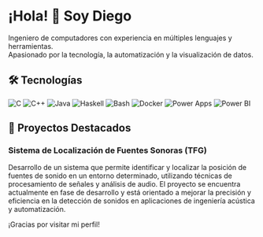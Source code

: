 # ¡Hola! 👋 Soy Diego

Ingeniero de computadores con experiencia en múltiples lenguajes y herramientas.  
Apasionado por la tecnología, la automatización y la visualización de datos.

## 🛠️ Tecnologías

![C](https://img.shields.io/badge/C-00599C?style=for-the-badge&logo=c&logoColor=white)
![C++](https://img.shields.io/badge/C%2B%2B-00599C?style=for-the-badge&logo=c%2B%2B&logoColor=white)
![Java](https://img.shields.io/badge/Java-ED8B00?style=for-the-badge&logo=openjdk&logoColor=white)
![Haskell](https://img.shields.io/badge/Haskell-5D4F85?style=for-the-badge&logo=haskell&logoColor=white)
![Bash](https://img.shields.io/badge/Bash-4E9A06?style=for-the-badge&logo=gnu-bash&logoColor=white)
![Docker](https://img.shields.io/badge/Docker-2496ED?style=for-the-badge&logo=docker&logoColor=white)
![Power Apps](https://img.shields.io/badge/Power_Apps-742774?style=for-the-badge&logo=microsoft-power-apps&logoColor=white)
![Power BI](https://img.shields.io/badge/Power_BI-F2C811?style=for-the-badge&logo=power-bi&logoColor=black)

## 🚀 Proyectos Destacados

### **Sistema de Localización de Fuentes Sonoras (TFG)**  
Desarrollo de un sistema que permite identificar y localizar la posición de fuentes de sonido en un entorno determinado, utilizando técnicas de procesamiento de señales y análisis de audio. El proyecto se encuentra actualmente en fase de desarrollo y está orientado a mejorar la precisión y eficiencia en la detección de sonidos en aplicaciones de ingeniería acústica y automatización. 

¡Gracias por visitar mi perfil!
